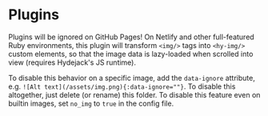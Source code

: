 # Plugins

Plugins will be ignored on GitHub Pages! On Netlify and other full-featured Ruby environments, this plugin will transform `<img/>` tags into `<hy-img/>` custom elements, so that the image data is lazy-loaded when scrolled into view (requires Hydejack's JS runtime).

To disable this behavior on a specific image, add the `data-ignore` attribute, e.g. `![Alt text](/assets/img.png){:data-ignore=""}`. To disable this altogether, just delete (or rename) this folder. To disable this feature even on builtin images, set `no_img` to `true` in the config file.
